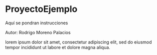 # ProyectoEjemplo
Aquí se pondran instrucciones 

Autor: Rodrigo Moreno Palacios

lorem ipsum dolor sit amet, consectetur adipiscing elit, sed do eiusmod tempor incididunt ut labore et dolore magna aliqua.
